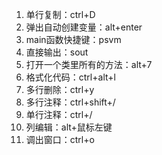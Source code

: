 1. 单行复制：ctrl+D
2. 弹出自动创建变量：alt+enter
3. main函数快捷键：psvm
4. 直接输出：sout
5. 打开一个类里所有的方法：alt+7
6. 格式化代码：ctrl+alt+l
7. 多行删除：ctrl+y
8. 多行注释：ctrl+shift+/
9. 单行注释：ctrl+/
10. 列编辑：alt+鼠标左键
11. 调出窗口：ctrl+o